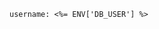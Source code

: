 <!-- usedin: [ _includes/_inlines/Deployment/common/env-vars] - layout:code post: env-vars_using-environment-variables -->

```
username: <%= ENV['DB_USER'] %>
```
